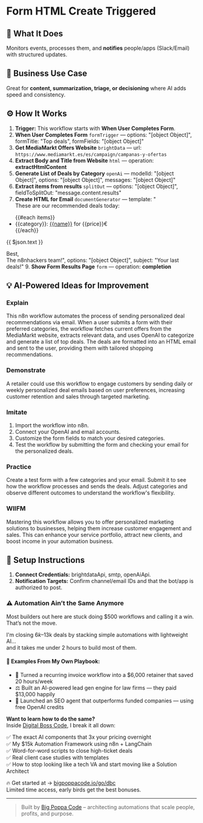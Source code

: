 # Form HTML Create Triggered
  ## 🚀 What It Does
  Monitors events, processes them, and **notifies** people/apps (Slack/Email) with structured updates.
  
  ## 💼 Business Use Case
  Great for **content, summarization, triage, or decisioning** where AI adds speed and consistency.
  
  ## ⚙️ How It Works
  1. **Trigger:** This workflow starts with **When User Completes Form**.
  2. **When User Completes Form** `formTrigger` — options: "[object Object]", formTitle: "Top deals", formFields: "[object Object]"
3. **Get MediaMarkt Offers Website** `brightData` — url: `https://www.mediamarkt.es/es/campaign/campanas-y-ofertas`
4. **Extract Body and Title from Website** `html` — operation: **extractHtmlContent**
5. **Generate List of Deals by Category** `openAi` — modelId: "[object Object]", options: "[object Object]", messages: "[object Object]"
6. **Extract items from results** `splitOut` — options: "[object Object]", fieldToSplitOut: "message.content.results"
7. **Create HTML for Email** `documentGenerator` — template: "<br>
These are our recommended deals today:<br>
<ul>
{{#each items}}
<li>{{category}}: <a href="https://www.bestbuy.com{{link}}">{{name}}</a> for {{price}}€</li>
{{/each}}
</ul>
<b…[truncated]", oneTemplate: "true"
8. **Notify End User by Email** `emailSend` — html: "=Hi!
<br>
{{ $json.text }}

Best,
<br>
The n8nhackers team!", options: "[object Object]", subject: "Your last deals!"
9. **Show Form Results Page** `form` — operation: **completion**
  
  ## 💡 AI-Powered Ideas for Improvement
  ### Explain
This n8n workflow automates the process of sending personalized deal recommendations via email. When a user submits a form with their preferred categories, the workflow fetches current offers from the MediaMarkt website, extracts relevant data, and uses OpenAI to categorize and generate a list of top deals. The deals are formatted into an HTML email and sent to the user, providing them with tailored shopping recommendations.

### Demonstrate
A retailer could use this workflow to engage customers by sending daily or weekly personalized deal emails based on user preferences, increasing customer retention and sales through targeted marketing.

### Imitate
1. Import the workflow into n8n.
2. Connect your OpenAI and email accounts.
3. Customize the form fields to match your desired categories.
4. Test the workflow by submitting the form and checking your email for the personalized deals.

### Practice
Create a test form with a few categories and your email. Submit it to see how the workflow processes and sends the deals. Adjust categories and observe different outcomes to understand the workflow's flexibility.

### WIIFM
Mastering this workflow allows you to offer personalized marketing solutions to businesses, helping them increase customer engagement and sales. This can enhance your service portfolio, attract new clients, and boost income in your automation business.
  
  ## 🔧 Setup Instructions
  1. **Connect Credentials:** brightdataApi, smtp, openAiApi.
2. **Notification Targets:** Confirm channel/email IDs and that the bot/app is authorized to post.
  
### ⚠️ Automation Ain’t the Same Anymore

Most builders out here are stuck doing $500 workflows and calling it a win.  
That’s not the move.  

I'm closing $6k–$13k deals by stacking simple automations with lightweight AI...  
and it takes me under 2 hours to build most of them.

#### 🧠 Examples From My Own Playbook:
- 🔁 Turned a recurring invoice workflow into a $6,000 retainer that saved 20 hours/week  
- ⚖️ Built an AI-powered lead gen engine for law firms — they paid $13,000 happily  
- 🚀 Launched an SEO agent that outperforms funded companies — using free OpenAI credits  

**Want to learn how to do the same?**  
Inside [Digital Boss Code](https://bigpoppacode.io/go/dbc), I break it all down:

✅ The exact AI components that 3x your pricing overnight  
✅ My $15k Automation Framework using n8n + LangChain  
✅ Word-for-word scripts to close high-ticket deals  
✅ Real client case studies with templates  
✅ How to stop looking like a tech VA and start moving like a Solution Architect  

🔥 Get started at → [bigpoppacode.io/go/dbc](https://bigpoppacode.io/go/dbc)  
Limited time access, early birds get the best bonuses.

---
> Built by [Big Poppa Code](https://bigpoppacode.io) – architecting automations that scale people, profits, and purpose.
  